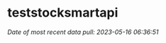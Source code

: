 
<!-- README.md is generated from README.Rmd. Please edit that file -->

# teststocksmartapi

*Date of most recent data pull: 2023-05-16 06:36:51*
